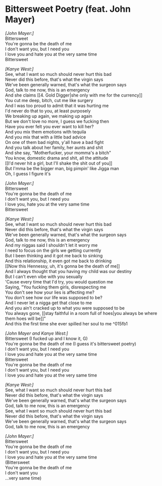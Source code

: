 # Bittersweet Poetry (feat. John Mayer)

_[John Mayer:]_  
Bittersweet  
You're gonna be the death of me  
I don't want you, but I need you  
I love you and hate you at the very same time  
Bittersweet  

_[Kanye West:]_  
See, what I want so much should never hurt this bad  
Never did this before, that's what the virgin says  
We've been generally warned, that's what the surgeon says  
God, talk to me now, this is an emergency  
And she claims [[4. Gold Digger|she only with me for the currency]]  
You cut me deep, bitch, cut me like surgery  
And I was too proud to admit that it was hurting me  
I'd never do that to you, at least purposely  
We breaking up again, we making up again  
But we don't love no more, I guess we fucking then  
Have you ever felt you ever want to kill her?  
And you mix them emotions with tequila  
And you mix that with a little bad advice  
On one of them bad nights, y'all have a bad fight  
And you talk about her family, her aunts and shit  
And she say, "Motherfucker, your momma's a bitch"  
You know, domestic drama and shit, all the attitude  
[[I'd never hit a girl, but I'll shake the shit out of you]]  
But I'mma be the bigger man, big pimpin' like Jigga man  
Oh, I guess I figure it's  

_[John Mayer:]_  
Bittersweet  
You're gonna be the death of me  
I don't want you, but I need you  
I love you, hate you at the very same time  
Bittersweet  

_[Kanye West:]_  
See, what I want so much should never hurt this bad  
Never did this before, that's what the virgin says  
We've been generally warned, that's what the surgeon says  
God, talk to me now, this is an emergency  
And my niggas said I shouldn't let it worry me  
I need to focus on the girls we getting currently  
But I been thinking and it got me back to sinking  
And this relationship, it even got me back to drinking  
[[Now this Hennessy, uh, it's gonna be the death of me]]  
And I always thought that you having my child was our destiny  
But I can't even vibe with you sexually  
'Cause every time that I'd try, you would question me  
Saying, "You fucking them girls, disrespecting me  
You don't see how your lies is affecting me?  
You don't see how our life was supposed to be?  
And I never let a nigga get that close to me  
And you ain't cracked up to what you were supposed to be  
You always gone, [[stay faithful in a room full of hoes|you always be where them hoes will be]]"  
And this the first time she ever spilled her soul to me ^015fb1

_[John Mayer and Kanye West:]_  
Bittersweet (I fucked up and I know it, G)  
You're gonna be the death of me (I guess it's bittersweet poetry)  
I don't want you, but I need you  
I love you and hate you at the very same time  
Bittersweet  
You're gonna be the death of me  
I don't want you, but I need you  
I love you and hate you at the very same time  

_[Kanye West:]_  
See, what I want so much should never hurt this bad  
Never did this before, that's what the virgin says  
We've been generally warned, that's what the surgeon says  
God, talk to me now, this is an emergency  
See, what I want so much should never hurt this bad  
Never did this before, that's what the virgin says  
We've been generally warned, that's what the surgeon says  
God, talk to me now, this is an emergency  

_[John Mayer:]_  
Bittersweet  
You're gonna be the death of me  
I don't want you, but I need you  
I love you and hate you at the very same time  
(Bittersweet  
You're gonna be the death of me  
I don't want you  
…very same time)
